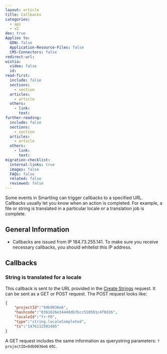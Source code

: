 ```yaml
---
layout: article
title: Callbacks
categories:
  - api
  - v2
dev: true
Applies to:
  GDN: false
  Application-Resource-Files: false
  CMS-Connectors: false
redirect-url:
wistia:
  video: false
  id:
read-first:
  include: false
  sections:
    - section
  articles:
    - article
  others:
    - link:
      text:
further-reading:
  include: false
  sections:
    - section
  articles:
    - article
  others:
    - link:
      text:
migration-checklist:
  internal-links: true
  images: false
  FAQs: false
  related: false
  reviewed: false
---
```


Some events in Smartling can trigger callbacks to a specified URL. Callbacks usually let you know when an action is completed. For example, a file or string is translated in a particular locale or a translation job is complete.

## General Information

* Callbacks are issued from IP 184.73.255.141. To make sure you receive necessary callbacks, you should whitelist this IP address.

## Callbacks

### String is translated for a locale

This callback is sent to the URL provided in the [Create Strings](/developers/apii/v2/strings/create-strings/) request. It can be sent as a GET or POST request. The POST request looks like:

~~~json
{
    "projectId":"9db9036e6",
    "hashcode":"0361626e34448db7bcc510501c4f0d26",
    "localeId":"fr-FR",
    "type":"string.localeCompleted",
    "ts":"1476112501495"
}
~~~

A GET request includes the same information as querystring parameters: `?projectID=9db9036e6` etc.